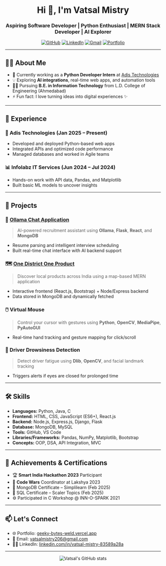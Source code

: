 <h1 align="center">Hi 👋, I'm Vatsal Mistry</h1>
<h3 align="center">Aspiring Software Developer | Python Enthusiast | MERN Stack Developer | AI Explorer</h3>

<p align="center">
  <a href="https://github.com/mistryvatsal22"><img src="https://img.shields.io/github/followers/mistryvatsal22?label=Follow&style=social" alt="GitHub"></a>
  <a href="https://linkedin.com/in/vatsal-mistry-83589a28a"><img src="https://img.shields.io/badge/LinkedIn-blue?logo=linkedin&style=flat-square" alt="LinkedIn"></a>
  <a href="mailto:vatsalmistry206@gmail.com"><img src="https://img.shields.io/badge/Email-D14836?style=flat&logo=gmail&logoColor=white" alt="Gmail"></a>
  <a href="http://127.0.0.1:5500/index.html"><img src="https://img.shields.io/badge/Portfolio-Visit-brightgreen" alt="Portfolio"></a>
</p>

---

## 👨‍💻 About Me

- 🔭 Currently working as a **Python Developer Intern** at [Adis Technologies](https://adistechnology.com)
- 💡 Exploring **AI integrations**, real-time web apps, and automation tools
- 👨‍🎓 Pursuing **B.E. in Information Technology** from L.D. College of Engineering (Ahmedabad)
- ⚡ Fun fact: I love turning ideas into digital experiences ✨

---

## 💼 Experience

### 🏢 Adis Technologies (Jan 2025 – Present)
- Developed and deployed Python-based web apps
- Integrated APIs and optimized code performance
- Managed databases and worked in Agile teams

### 📊 Infolabz IT Services (Jun 2024 – Jul 2024)
- Hands-on work with API data, Pandas, and Matplotlib
- Built basic ML models to uncover insights

---

## 🚀 Projects

### 💬 [Ollama Chat Application](https://github.com/mistryvatsal22/Ollama-Chat-Application)
> AI-powered recruitment assistant using **Ollama**, **Flask**, **React**, and **MongoDB**
- Resume parsing and intelligent interview scheduling
- Built real-time chat interface with AI backend support

### 🗺️ [One District One Product](https://github.com/mistryvatsal22/One-District-One-Product.git)
> Discover local products across India using a map-based MERN application  
- Interactive frontend (React.js, Bootstrap) + Node/Express backend
- Data stored in MongoDB and dynamically fetched

### 🖱️ Virtual Mouse
> Control your cursor with gestures using **Python**, **OpenCV**, **MediaPipe**, **PyAutoGUI**  
- Real-time hand tracking and gesture mapping for click/scroll

### 🛑 Driver Drowsiness Detection
> Detect driver fatigue using **Dlib**, **OpenCV**, and facial landmark tracking  
- Triggers alerts if eyes are closed for prolonged time

---

## 🛠️ Skills

- **Languages:** Python, Java, C
- **Frontend:** HTML, CSS, JavaScript (ES6+), React.js
- **Backend:** Node.js, Express.js, Django, Flask
- **Database:** MongoDB, MySQL
- **Tools:** GitHub, VS Code
- **Libraries/Frameworks:** Pandas, NumPy, Matplotlib, Bootstrap
- **Concepts:** OOP, DSA, API Integration, MVC

---

## 🏅 Achievements & Certifications

- 🏆 **Smart India Hackathon 2023** Participant  
- 🥇 **Code Wars** Coordinator at Lakshya 2023  
- 📜 MongoDB Certificate – Simplilearn (Feb 2025)  
- 📜 SQL Certificate – Scaler Topics (Feb 2025)  
- ⚙️ Participated in C Workshop @ INN-O-SPARK 2021

---

## 📫 Let's Connect

- 🌐 Portfolio: [geeky-bytes-weld.vercel.app](https://geeky-bytes-weld.vercel.app/)
- 📧 Email: [vatsalmistry206@gmail.com](mailto:vatsalmistry206@gmail.com)
- 🧑‍💼 LinkedIn: [linkedin.com/in/vatsal-mistry-83589a28a](https://linkedin.com/in/vatsal-mistry-83589a28a)

---

<p align="center">
  <img src="https://github-readme-stats.vercel.app/api?username=mistryvatsal22&show_icons=true&theme=radical" alt="Vatsal's GitHub stats">
</p>

